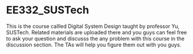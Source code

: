 # EE332_SUSTech
This is the course callled Digital System Design taught by professor Yu, SUSTech. Related materials are uploaded there and you guys can feel free to ask your question and discusss the any problem with this course in the discussion section. 
The TAs will help you figure them out with you guys.

